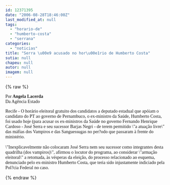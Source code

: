 ```yaml
---
id: 12371395
date: "2006-08-28T18:46:00Z"
last_modified_at: null
tags:
  - "horario-de"
  - "humberto-costa"
  - "serrana"
categories:
  - "noticias"
title: "Serra \u00e9 acusado no hor\u00e1rio de Humberto Costa"
sutia: null
chapeu: null
autor: null
imagem: null
---
```

{% raw %}
<p><P><FONT face=Verdana>Por<STRONG> Angela Lacerda<BR></STRONG>Da Agência Estado</FONT></P><FONT face=Verdana></p>
<p><P>Recife - O horário eleitoral gratuito dos candidatos a deputado estadual que apóiam o candidato do PT ao governo de Pernambuco, o ex-ministro da Saúde, Humberto Costa, foi usado hoje (para acusar os ex-ministros da Saúde no governo Fernando Henrique Cardoso - José Serra e seu sucessor Barjas Negri - de terem permitido \"a atuação livre\" das máfias dos Vampiros e das Sanguessugas no per?odo que passaram à frente do ministério. <BR><BR>\"Inexplicavelmente não colocaram José Serra nem seu sucessor como integrantes desta quadrilha (dos vampiros)\", afirmou o locutor do programa, ao considerar \"armação eleitoral\" a retomada, às vésperas da eleição, do processo relacionado ao esquema, denunciado pelo ex-ministro Humberto Costa, que teria sido injustamente indiciado pela Pol?cia Federal no caso.</P></FONT> </p>
{% endraw %}